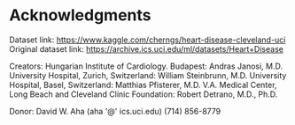 # Acknowledgments

Dataset link: https://www.kaggle.com/cherngs/heart-disease-cleveland-uci
Original dataset link: https://archive.ics.uci.edu/ml/datasets/Heart+Disease

Creators:
Hungarian Institute of Cardiology. Budapest: Andras Janosi, M.D.
University Hospital, Zurich, Switzerland: William Steinbrunn, M.D.
University Hospital, Basel, Switzerland: Matthias Pfisterer, M.D.
V.A. Medical Center, Long Beach and Cleveland Clinic Foundation: Robert Detrano, M.D., Ph.D.

Donor: 
David W. Aha (aha '@' ics.uci.edu) (714) 856-8779


